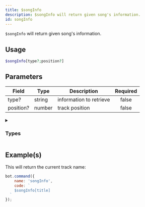```yaml
---
title: $songInfo
description: $songInfo will return given song's information.
id: songInfo
---
```


`$songInfo` will return given song's information.

## Usage

```php
$songInfo[type?;position?]
```

## Parameters

| Field     | Type   | Description             | Required |
|-----------|--------|-------------------------|:--------:|
| type?     | string | information to retrieve |  false   |
| position? | number | track position          |  false   |

<details>
  <summary><h3> Types </h3></summary>

| Property          |                                                                    | Returns | Supports                                     |
|-------------------|--------------------------------------------------------------------| :-----: |----------------------------------------------|
| title             | Returns the video/song title                                       | string  | YouTube, Spotify, SoundCloud, Url, LocalFile |
| channelId         | Returns the channel id                                             | string  | YouTube                                      |
| artist            | Returns the Artist                                                 | string  | YouTube, Spotify, SoundCloud                 |
| artistURL         | Returns the Artist URL                                             | string  | YouTube, SoundCloud                          |
| artistAvatar      | Returns the Artist Avatar                                          | string  | SoundCloud                                   |
| duration          | Returns the track/video duration in ms                             | number  | YouTube, Spotify, SoundCloud, Url, LocalFile |
| identifier        | soundcloud, youtube, localfile, url, spotify                       | string  | YouTube, Spotify, SoundCloud, Url, LocalFile |
| views             | Returns the amount of Views/Plays of the video/song                | string  | YouTube, Spotify, SoundCloud, Url, LocalFile |
| likes             | Returns the amount of likes of the video/song                      | number  | YouTube, Spotify, SoundCloud, Url, LocalFile |
| thumbnail         | Returns the song/video thumbnail                                   | number  | YouTube, Spotify, SoundCloud                 |
| id                | Returns the song/video ID                                          | string  | YouTube, Spotify, SoundCloud, Url, LocalFile |
| description       | Returns the video/song description                                 | string  | YouTube, Spotify, SoundCloud                 |
| createdAt         | Returns the Creation Date of the video/song                        | string  | YouTube, Spotify, SoundCloud                 |
| platformType      | Returns the platform Type                                          | number  | YouTube, Spotify, SoundCloud, Url, LocalFile |
| rawData           | Returns song information as object                                 | object  | YouTube, Spotify, SoundCloud, Url, LocalFile |
| formatedPlatforms | SoundCloud, YouTube, Localfile, Url, Spotify                       | string  | YouTube, Spotify, SoundCloud, Url, LocalFile |
| requester         | Returns the Song Requester (user object, .user.id, .user.name etc) | string  | YouTube, Spotify, SoundCloud, Url, LocalFile |
| position          | Returns the Song Position in the current Queue                     | number  | YouTube, Spotify, SoundCloud, Url, LocalFile |

</details>

## Example(s)

This will return the current track name:

```javascript
bot.command({
    name: 'songInfo',
    code: `
    $songInfo[title]
  `
});
```